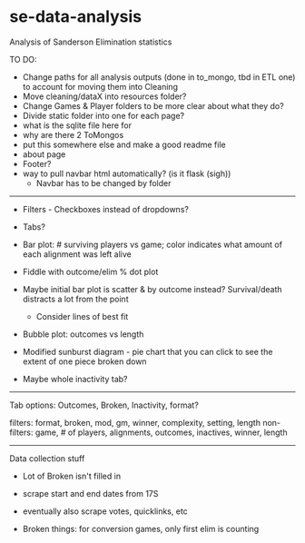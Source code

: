 # se-data-analysis
Analysis of Sanderson Elimination statistics 


TO DO:
- Change paths for all analysis outputs (done in to_mongo, tbd in ETL one) to account for moving them into Cleaning
- Move cleaning/dataX into resources folder? 
- Change Games & Player folders to be more clear about what they do?
- Divide static folder into one for each page? 
- what is the sqlite file here for
- why are there 2 ToMongos
- put this somewhere else and make a good readme file
- about page
- Footer? 
- way to pull navbar html automatically? (is it flask (sigh))
    * Navbar has to be changed by folder

__ __ __ 

- Filters - Checkboxes instead of dropdowns? 
- Tabs? 

- Bar plot: # surviving players vs game; color indicates what amount of each alignment was left alive
- Fiddle with outcome/elim % dot plot
- Maybe initial bar plot is scatter & by outcome instead? Survival/death distracts a lot from the point
    - Consider lines of best fit
- Bubble plot: outcomes vs length
- Modified sunburst diagram - pie chart that you can click to see the extent of one piece broken down
- Maybe whole inactivity tab? 

__ __ __ 

Tab options: Outcomes, Broken, Inactivity, format? 

filters: format, broken, mod, gm, winner, complexity, setting, length
non-filters: game, # of players, alignments, outcomes, inactives, winner, length

__ __ __

Data collection stuff
- Lot of Broken isn't filled in
- scrape start and end dates from 17S
- eventually also scrape votes, quicklinks, etc


- Broken things: for conversion games, only first elim is counting